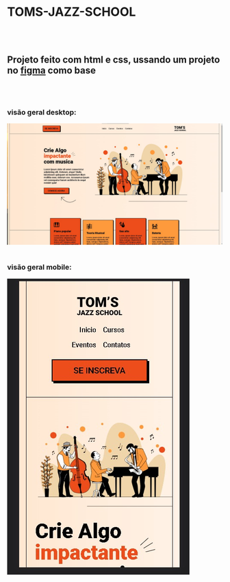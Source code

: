 <h1 align"center">
  TOMS-JAZZ-SCHOOL</h1>
<br>
<br>
<h2>Projeto feito com html e css, ussando um projeto no <a href="https://www.figma.com/file/76GJ4uK7PyKeAo6dcpVyjA/Tom's-Jazz-School?type=design&node-id=0-1&t=7ugG57v8v3LNjWQJ-0">figma</a>  como base</h2>
<br>
<br>
<h3>visão geral desktop:</h3>
<img  src="https://github.com/Rodrigo2910b/TOMS-JAZZ-SCHOOL/blob/main/desktop.jpeg?raw=true ">
<br>
<br>
<h3>visão geral mobile:</h3>
<img src="https://github.com/Rodrigo2910b/TOMS-JAZZ-SCHOOL/blob/main/mobile.jpeg?raw=true"

<br>
